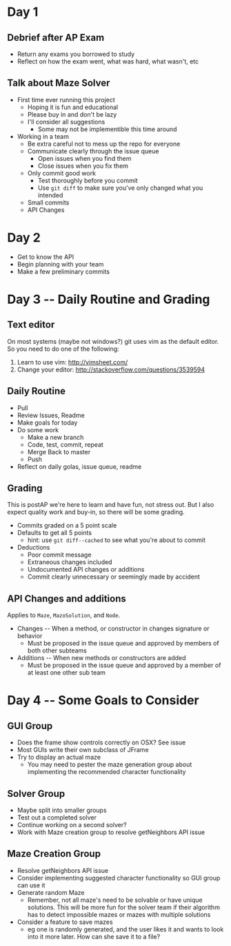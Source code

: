 # Day 1

## Debrief after AP Exam

* Return any exams you borrowed to study
* Reflect on how the exam went, what was hard, what wasn't, etc

## Talk about Maze Solver

* First time ever running this project
  * Hoping it is fun and educational
  * Please buy in and don't be lazy
  * I'll consider all suggestions
    * Some may not be implementible this time around
* Working in a team
  * Be extra careful not to mess up the repo for everyone
  * Communicate clearly through the issue queue
    * Open issues when you find them
    * Close issues when you fix them
  * Only commit good work
    * Test thoroughly before you commit
    * Use `git diff` to make sure you've only changed what you intended
  * Small commits
  * API Changes

# Day 2

* Get to know the API
* Begin planning with your team
* Make a few preliminary commits

# Day 3 -- Daily Routine and Grading

## Text editor

On most systems (maybe not windows?) git uses vim as the default editor.
So you need to do one of the following:

1. Learn to use vim: http://vimsheet.com/
2. Change your editor: http://stackoverflow.com/questions/3539594

## Daily Routine

* Pull
* Review Issues, Readme
* Make goals for today
* Do some work
  * Make a new branch
  * Code, test, commit, repeat
  * Merge Back to master
  * Push
* Reflect on daily golas, issue queue, readme

## Grading

This is postAP we're here to learn and have fun, not stress out. 
But I also expect quality work and buy-in, so there will be some grading.

* Commits graded on a 5 point scale
* Defaults to get all 5 points
  * hint: use `git diff--cached` to see what you're about to commit
* Deductions
  * Poor commit message
  * Extraneous changes included
  * Undocumented API changes or additions
  * Commit clearly unnecessary or seemingly made by accident

## API Changes and additions

Applies to `Maze`, `MazoSolution`, and `Node`.

* Changes -- When a method, or constructor in  changes signature or behavior
  * Must be proposed in the issue queue and approved by members of both other subteams
* Additions -- When new methods or constructors are added
  * Must be proposed in the issue queue and approved by a member of at least one other sub team


# Day 4 -- Some Goals to Consider

## GUI Group

* Does the frame show controls correctly on OSX? See issue
* Most GUIs write their own subclass of JFrame
* Try to display an actual maze
  * You may need to pester the maze generation group about implementing the recommended character functionality

## Solver Group

* Maybe split into smaller groups
* Test out a completed solver
* Continue working on a second solver?
* Work with Maze creation group to resolve getNeighbors API issue

## Maze Creation Group

* Resolve getNeighbors API issue
* Consider implementing suggested character functionality so GUI group can use it
* Generate random Maze
  * Remember, not all maze's need to be solvable or have unique solutions. This will be more fun for the solver team if their algorithm has to detect impossible mazes or mazes with multiple solutions
* Consider a feature to save mazes
  * eg one is randomly generated, and the user likes it and wants to look into it more later. How can she save it to a file?